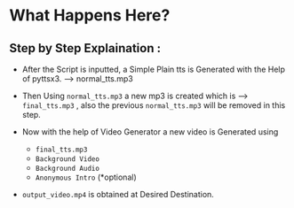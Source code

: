 # What Happens Here?

## Step by Step Explaination : 

-  	After the Script is inputted, a Simple Plain tts is Generated 
	with the Help of pyttsx3. --> normal_tts.mp3

- 	Then Using `normal_tts.mp3` a new mp3 is created
	which is --> `final_tts.mp3` , 
	also the previous `normal_tts.mp3` will be removed in this
	step.

- 	Now with the help of Video Generator a new video is Generated using 
	- 	`final_tts.mp3` 
	- 	`Background Video`
	- 	`Background Audio`
	- 	`Anonymous Intro` (*optional)
- 	`output_video.mp4` is obtained at Desired Destination.


